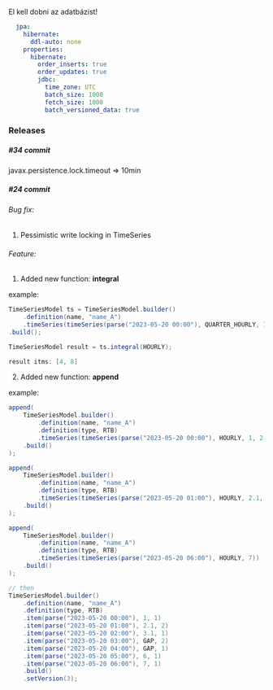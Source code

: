 El kell dobni az adatbázist!

```yaml
  jpa:
    hibernate:
      ddl-auto: none
    properties:
      hibernate:
        order_inserts: true
        order_updates: true
        jdbc:
          time_zone: UTC
          batch_size: 1000
          fetch_size: 1000
          batch_versioned_data: true
```

### Releases
##### #34 commit
javax.persistence.lock.timeout => 10min

##### #24 commit
###### Bug fix:
1. Pessimistic write locking in TimeSeries

###### Feature:
1. Added new function: **integral**

example:
````java
TimeSeriesModel ts = TimeSeriesModel.builder()
    .definition(name, "name_A")
    .timeSeries(timeSeries(parse("2023-05-20 00:00"), QUARTER_HOURLY, 1, 1, 1, 1, 2, 2, 2, 2))
.build();

TimeSeriesModel result = ts.integral(HOURLY);

result itms: [4, 8]
````

2. Added new function: **append**

example:
````java
append(
    TimeSeriesModel.builder()
        .definition(name, "name_A")
        .definition(type, RTB)
        .timeSeries(timeSeries(parse("2023-05-20 00:00"), HOURLY, 1, 2, GAP, 4, GAP, GAP, GAP))
    .build()
);

append(
    TimeSeriesModel.builder()
        .definition(name, "name_A")
        .definition(type, RTB)
        .timeSeries(timeSeries(parse("2023-05-20 01:00"), HOURLY, 2.1, 3.1, GAP, GAP, 6))
    .build()
);

append(
    TimeSeriesModel.builder()
        .definition(name, "name_A")
        .definition(type, RTB)
        .timeSeries(timeSeries(parse("2023-05-20 06:00"), HOURLY, 7))
    .build()
);

// then
TimeSeriesModel.builder()
    .definition(name, "name_A")
    .definition(type, RTB)
    .item(parse("2023-05-20 00:00"), 1, 1)
    .item(parse("2023-05-20 01:00"), 2.1, 2)
    .item(parse("2023-05-20 02:00"), 3.1, 1)
    .item(parse("2023-05-20 03:00"), GAP, 2)
    .item(parse("2023-05-20 04:00"), GAP, 1)
    .item(parse("2023-05-20 05:00"), 6, 1)
    .item(parse("2023-05-20 06:00"), 7, 1)
    .build()
    .setVersion(3);
````
